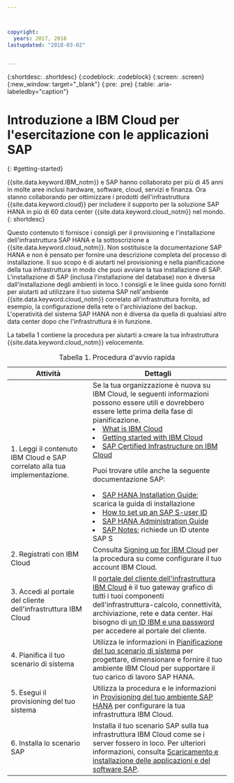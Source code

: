 ```yaml
---



copyright:
  years: 2017, 2018
lastupdated: "2018-03-02"


---
```


{:shortdesc: .shortdesc}
{:codeblock: .codeblock}
{:screen: .screen}
{:new_window: target="_blank"}
{:pre: .pre}
{:table: .aria-labeledby="caption"}

# Introduzione a IBM Cloud per l'esercitazione con le applicazioni SAP
{: #getting-started}

{{site.data.keyword.IBM_notm}} e SAP hanno collaborato per più di 45 anni in molte aree inclusi hardware, software, cloud, servizi e finanza. Ora stanno collaborando per ottimizzare i prodotti dell'infrastruttura {{site.data.keyword.cloud}} per includere il supporto per la soluzione SAP HANA in più di 60 data center {{site.data.keyword.cloud_notm}} nel mondo.
{: shortdesc}

Questo contenuto ti fornisce i consigli per il provisioning e l'installazione dell'infrastruttura SAP HANA e la sottoscrizione a {{site.data.keyword.cloud_notm}}. Non sostituisce la documentazione SAP HANA e non è pensato per fornire una descrizione completa del processo di installazione. Il suo scopo è di aiutarti nel provisioning e nella pianificazione della tua infrastruttura in modo che puoi avviare la tua installazione di SAP. L'installazione di SAP (inclusa l'installazione del database) non è diversa dall'installazione degli ambienti in loco. I consigli e le linee guida sono forniti per aiutarti ad utilizzare il tuo sistema SAP nell'ambiente {{site.data.keyword.cloud_notm}} correlato all'infrastruttura fornita, ad esempio, la configurazione della rete o l'archiviazione del backup. L'operatività del sistema SAP HANA non è diversa da quella di qualsiasi altro data center dopo che l'infrastruttura è in funzione.

La tabella 1 contiene la procedura per aiutarti a creare la tua infrastruttura {{site.data.keyword.cloud_notm}} velocemente.
<table>
   <CAPTION>Tabella 1. Procedura d'avvio rapida</CAPTION>
   <THEAD>
   <TR>
   <th>Attività </th>
   <th>Dettagli</th>
   </TR>
   </THEAD>
   <TBODY>
   <tr>
   <td>1. Leggi il contenuto IBM Cloud e SAP correlato alla tua implementazione.</td>
   <td>Se la tua organizzazione è nuova su IBM Cloud, le seguenti informazioni possono essere utili e dovrebbero essere lette prima della fase di pianificazione.
   <li><a href="https://ibm.com/cloud-computing/">What is IBM Cloud</a></li>
   <li><a href="https://ibm.com/cloud/get-started">Getting started with IBM Cloud</a></li>
   <li><a href="https://www.ibm.com/cloud/bare-metal-servers/sap">SAP Certified Infrastructure on IBM Cloud</a></li>
     
   Puoi trovare utile anche la seguente documentazione SAP:     
   <li><a href="https://www.sap.com/products/hana/implementation/resources.html">SAP HANA Installation Guide</a>; scarica la guida di installazione</li> 
   <li><a href="https://www.sapappsdevelopmentpartnercenter.com/en/faq/program-faqs_2/how-to-receive-an-s-user-to-access-the-s_77/">How to set up an SAP S-user ID</a></li>
   <li><a href="https://help.sap.com/hana/SAP_HANA_Administration_Guide_en.pdf">SAP HANA Administration Guide</a></li>
   <li><a href="https://support.sap.com">SAP Notes</a>; richiede un ID utente SAP S</li>
   <tr>
   <td>2. Registrati con IBM Cloud</td>
   <td>Consulta <a href="https://console.bluemix.net/docs/admin/adminpublic.html#signing-up-for-ibm-cloud">Signing up for IBM Cloud</a> per la procedura su come configurare il tuo account IBM Cloud.</td>
 <tr>
   <td>3. Accedi al portale del cliente dell'infrastruttura IBM Cloud</td>
   <td>Il <a href="https://control.softlayer.com">portale del cliente dell'infrastruttura IBM Cloud</a> è il tuo gateway grafico di tutti i tuoi componenti dell'infrastruttura-calcolo, connettività, archiviazione, rete e data center. Hai bisogno di <a href="https://console.bluemix.net/docs/customer-portal/getting-started.html#getting-started">un ID IBM e una password</a> per accedere al portale del cliente.</td> 
   <tr>
   <td>4. Pianifica il tuo scenario di sistema</td>
   <td>Utilizza le informazioni in <a href="hana-planning-your-system-landscape.html">Pianificazione del tuo scenario di sistema</a> per progettare, dimensionare e fornire il tuo ambiente IBM Cloud per supportare il tuo carico di lavoro SAP HANA.</td>  
 <tr>
   <td>5. Esegui il provisioning del tuo sistema</td>
   <td>Utilizza la procedura e le informazioni in <a href="hana-provision-environment.html#provision_environment">Provisioning del tuo ambiente SAP HANA</a> per configurare la tua infrastruttura IBM Cloud.</td>
   <tr>
   <td>6. Installa lo scenario SAP</td>
   <td>Installa il tuo scenario SAP sulla tua infrastruttura IBM Cloud come se i server fossero in loco. Per ulteriori informazioni, consulta <a href="hana-installing-SAP-landscape.htm#install_sap">Scaricamento e installazione delle applicazioni e del software SAP</a>.</td>
   </td>
   </tr>
   </TBODY>
   </table>
